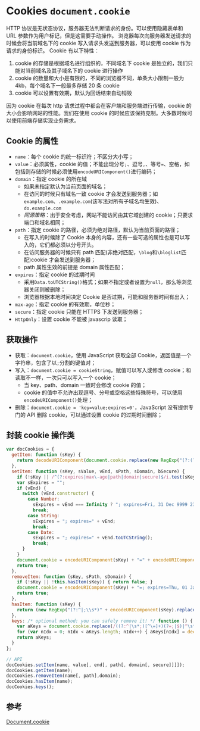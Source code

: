 # Cookies `document.cookie`

HTTP 协议是无状态协议，服务器无法判断请求的身份。可以使用隐藏表单和 URL 参数作为用户标记，但是这需要手动操作。
浏览器每次向服务器发送请求的时候会将当前域名下的 cookie 写入请求头发送到服务器，可以使用 cookie 作为请求的身份标识。
Cookie 有以下特性：

1. cookie 的存储是根据域名进行组织的，不同域名下 cookie 是独立的，我们只能对当前域名及其子域名下的 cookie 进行操作
2. cookie 的数量和大小是有限的，不同的浏览器不同，单条大小限制一般为 4kb，每个域名下一般最多存储 20 条 cookie
3. cookie 可以设置有效期，默认为回话结束自动销毁

因为 cookie 在每次 http 请求过程中都会在客户端和服务端进行传输，cookie 的大小会影响网站的性能。我们在使用 cookie 的时候应该保持克制。大多数时候可以使用前端存储实现业务需求。

## Cookie 的属性

- `name`：每个 cookie 的统一标识符；不区分大小写；
- `value`：必须属性，cookie 的值；不能出现分号`;`、逗号`,`、等号`=`、空格，如包括则存储的时候必须使用`encodeURIComponent()`进行编码；
- `domain`：指定 cookie 的所在域
  - 如果未指定默认为当前页面的域名；
  - 在访问的时候只有域名一致 cookie 才会发送到服务器；如`example.com`、`.example.com`(该写法对所有子域名均生效)、`do.example.com`
  - _同源策略_：出于安全考虑，网站不能访问由其它域创建的 cookie；只要求端口和域名相同；
- `path`：指定 cookie 的路径，必须为绝对路径，默认为当前页面的路径；
  - 在写入的时候除了 Cookie 本身的内容，还有一些可选的属性也是可以写入的，它们都必须以分号开头。
  - 在访问服务器的时候只有 path 匹配(非绝对匹配，`\blog`和`\bloglist`匹配)cookie 才会发送到服务器；
  - path 属性生效的前提是 domain 属性匹配；
- `expires`：指定 cookie 的过期时间
  - 采用`Data.toUTCString()`格式；如果不指定或者设置为`null`，那么等浏览器关闭则被删除；
  - 浏览器根据本地时间决定 Cookie 是否过期，可能和服务器时间有出入；
- `max-age`：指定 cookie 的有效期，单位秒；
- `secure`：指定 cookie 只能在 HTTPS 下发送到服务器；
- `HttpOnly`：设置 cookie 不能被 javascrip 读取；

## 获取操作

- 获取：`document.cookie`，使用 JavaScript 获取全部 Cookie，返回值是一个字符串，包含了以`;`分割的键值对；
- 写入：`document.cookie = cookieString`，赋值可以写入或修改 cookie；和读取不一样，一次只可以写入一个 cookie；
  - 当 key、path、domain 一致时会修改 cookie 的值；
  - cookie 的值中不允许出现逗号、分号或空格这些特殊符号，可以使用`encodeURIComponent()`处理；
- 删除：`document.cookie = 'key=value;expires=0'`，JavaScript 没有提供专门的 API 删除 cookie，可以通过设置 cookie 的过期时间删除；

## 封装 cookie 操作类

```JavaScript
var docCookies = {
  getItem: function (sKey) {
    return decodeURIComponent(document.cookie.replace(new RegExp("(?:(?:^|.*;)\\s*" + encodeURIComponent(sKey).replace(/[\-\.\+\*]/g, "\\$&") + "\\s*\\=\\s*([^;]*).*$)|^.*$"), "$1")) || null;
  },
  setItem: function (sKey, sValue, vEnd, sPath, sDomain, bSecure) {
    if (!sKey || /^(?:expires|max\-age|path|domain|secure)$/i.test(sKey)) { return false; }
    var sExpires = "";
    if (vEnd) {
      switch (vEnd.constructor) {
        case Number:
          sExpires = vEnd === Infinity ? "; expires=Fri, 31 Dec 9999 23:59:59 GMT" : "; max-age=" + vEnd;
          break;
        case String:
          sExpires = "; expires=" + vEnd;
          break;
        case Date:
          sExpires = "; expires=" + vEnd.toUTCString();
          break;
      }
    }
    document.cookie = encodeURIComponent(sKey) + "=" + encodeURIComponent(sValue) + sExpires + (sDomain ? "; domain=" + sDomain : "") + (sPath ? "; path=" + sPath : "") + (bSecure ? "; secure" : "");
    return true;
  },
  removeItem: function (sKey, sPath, sDomain) {
    if (!sKey || !this.hasItem(sKey)) { return false; }
    document.cookie = encodeURIComponent(sKey) + "=; expires=Thu, 01 Jan 1970 00:00:00 GMT" + ( sDomain ? "; domain=" + sDomain : "") + ( sPath ? "; path=" + sPath : "");
    return true;
  },
  hasItem: function (sKey) {
    return (new RegExp("(?:^|;\\s*)" + encodeURIComponent(sKey).replace(/[\-\.\+\*]/g, "\\$&") + "\\s*\\=")).test(document.cookie);
  },
  keys: /* optional method: you can safely remove it! */ function () {
    var aKeys = document.cookie.replace(/((?:^|\s*;)[^\=]+)(?=;|$)|^\s*|\s*(?:\=[^;]*)?(?:\1|$)/g, "").split(/\s*(?:\=[^;]*)?;\s*/);
    for (var nIdx = 0; nIdx < aKeys.length; nIdx++) { aKeys[nIdx] = decodeURIComponent(aKeys[nIdx]); }
    return aKeys;
  }
};

// API
docCookies.setItem(name, value[, end[, path[, domain[, secure]]]]);
docCookies.getItem(name);
docCookies.removeItem(name[, path],domain);
docCookies.hasItem(name);
docCookies.keys();
```

## 参考

[Document.cookie](https://developer.mozilla.org/zh-CN/docs/Web/API/Document/cookie)
